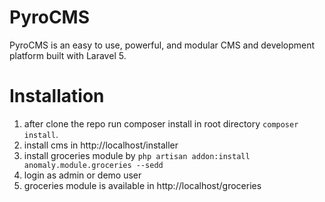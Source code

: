 # PyroCMS

PyroCMS is an easy to use, powerful, and modular CMS and development platform built with Laravel 5.

# Installation
1. after clone the repo run composer install in root directory `composer install`.
2. install cms in http://localhost/installer
3. install groceries module by `php artisan addon:install anomaly.module.groceries --sedd`
4. login as admin or demo user
5. groceries module is available in http://localhost/groceries
